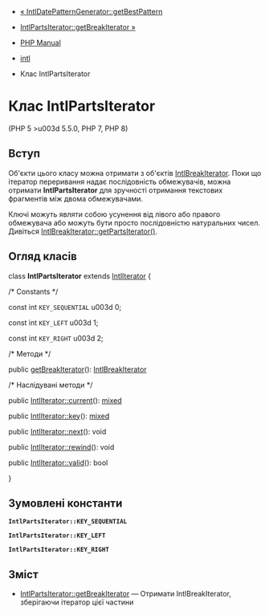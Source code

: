 - [«
IntlDatePatternGenerator::getBestPattern](intldatepatterngenerator.getbestpattern.md)
- [IntlPartsIterator::getBreakIterator
»](intlpartsiterator.getbreakiterator.md)

- [PHP Manual](index.md)
- [intl](book.intl.md)
- Клас IntlPartsIterator

# Клас IntlPartsIterator

(PHP 5 \>u003d 5.5.0, PHP 7, PHP 8)

## Вступ

Об'єкти цього класу можна отримати з об'єктів
[IntlBreakIterator](class.intlbreakiterator.md). Поки що ітератор
переривання надає послідовність обмежувачів, можна
отримати **IntlPartsIterator** для зручності отримання текстових
фрагментів між двома обмежувачами.

Ключі можуть являти собою усунення від лівого або правого
обмежувача або можуть бути просто послідовністю натуральних
чисел. Дивіться
[IntlBreakIterator::getPartsIterator()](intlbreakiterator.getpartsiterator.md).

## Огляд класів

class **IntlPartsIterator** extends
[IntlIterator](class.intliterator.md) {

/\* Constants \*/

const int `KEY_SEQUENTIAL` u003d 0;

const int `KEY_LEFT` u003d 1;

const int `KEY_RIGHT` u003d 2;

/\* Методи \*/

public [getBreakIterator](intlpartsiterator.getbreakiterator.md)():
[IntlBreakIterator](class.intlbreakiterator.md)

/\* Наслідувані методи \*/

public [IntlIterator::current](intliterator.current.md)():
[mixed](language.types.declarations.md#language.types.declarations.mixed)

public [IntlIterator::key](intliterator.key.md)():
[mixed](language.types.declarations.md#language.types.declarations.mixed)

public [IntlIterator::next](intliterator.next.md)(): void

public [IntlIterator::rewind](intliterator.rewind.md)(): void

public [IntlIterator::valid](intliterator.valid.md)(): bool

}

## Зумовлені константи

**`IntlPartsIterator::KEY_SEQUENTIAL`**

**`IntlPartsIterator::KEY_LEFT`**

**`IntlPartsIterator::KEY_RIGHT`**

## Зміст

- [IntlPartsIterator::getBreakIterator](intlpartsiterator.getbreakiterator.md)
— Отримати IntlBreakIterator, зберігаючи ітератор цієї частини
